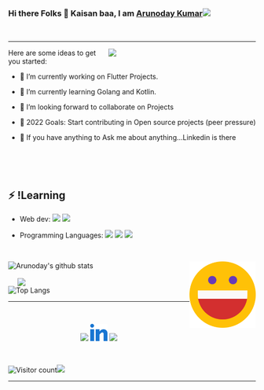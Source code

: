 ### Hi there Folks 👋 Kaisan baa, I am [Arunoday Kumar](https://arunodaykumar.tech)<img src="https://media2.giphy.com/media/KB8MHRUq55wjXVwWyl/source.gif" width="50">
<br/>
<hr>

<img src="hii.gif" width="300" align='right'>

Here are some ideas to get you started:

- 🔭 I’m currently working on Flutter Projects.

- 🌱 I’m currently learning Golang and Kotlin.

- 👯 I’m looking forward to collaborate on Projects
- 🥅 2022 Goals: Start contributing in Open source projects (peer pressure)
- 💬 If you have anything to Ask me about anything...Linkedin is there


<br/>
<br/>


<br/>

## ⚡ !Learning

<p align="left">
    
- Web dev:
    <a href="" alt="HTML"><img width="25px" src="https://upload.wikimedia.org/wikipedia/commons/thumb/8/80/HTML5_logo_resized.svg/1200px-HTML5_logo_resized.svg.png"></a>
    <a href="" alt="CSS"><img width="25px" src="https://upload.wikimedia.org/wikipedia/commons/thumb/d/d5/CSS3_logo_and_wordmark.svg/1200px-CSS3_logo_and_wordmark.svg.png"></a>
    <!--<a href="" alt="React"><img width="35px" src="https://cdn.worldvectorlogo.com/logos/react.svg"></a>-->
    
- Programming Languages: 
    <a href="" alt="C"><img width="35px" src="https://cdn.iconscout.com/icon/free/png-512/c-programming-569564.png"></a>
    <a href="" alt="Java"><img width="80px" src="https://logos-download.com/wp-content/uploads/2016/10/Java_logo_icon.png"></a>
    <a href="" alt="GitHub"><img width="80px" src="https://www.python.org/static/community_logos/python-logo-inkscape.svg"></a>

    
    
<!--- Data Science:
    <a href="" alt="GitHub"><img width="100px" src="https://matplotlib.org/3.2.1/_static/logo2_compressed.svg"></a>
    <a href="" alt="GitHub"><img width="100px" src="https://upload.wikimedia.org/wikipedia/commons/thumb/e/ed/Pandas_logo.svg/1200px-Pandas_logo.svg.png"></a>
    <a href="" alt="GitHub"><img width="100px" src="https://upload.wikimedia.org/wikipedia/commons/thumb/1/1a/NumPy_logo.svg/775px-NumPy_logo.svg.png"></a>-->
   
<!--- Android dev:
    <a href="" alt="GitHub"><img width="100px" src="https://upload.wikimedia.org/wikipedia/commons/1/17/Google-flutter-logo.png"></a>-->
    
   
  </p>
  <br/>


<a href="" alt="Happy" ><img width="135px" align="right" src="https://github.com/nirala96/nirala96/blob/master/happy.png"></a>

![Arunoday's github stats](https://github-readme-stats.vercel.app/api?username=nirala96&show_icons=true&theme=radical)
<br/>
<br/>
<img src="bat.gif" width="350" align='right'>
![Top Langs](https://github-readme-stats.vercel.app/api/top-langs/?username=nirala96)
<br>
<hr>
<br>
<p align="center">
    <a href="https://arunodaykumar.tech" alt="Portfolio"><img width="120px" src="https://www.a2solutions.ae/wp-content/uploads/2015/10/portfolio.png"></a>
    <a href="ttps://www.linkedin.com/in/ArunodayKumar/ " alt="Linkedin"><img width="35px" src="linkedin.png"></a>
    <a href="https://drive.google.com/file/d/1bVulZCLqBCx1_bE9Sj_uLMkFhvDpKeT4/view?usp=sharing   " alt="resume"><img width="35px" src="https://cdn2.iconfinder.com/data/icons/business-management-and-teamwork-filled-color/300/163251747Untitled-3-512.png"></a>
    
</p>
  
<br/>

![Visitor count](https://visitor-badge.laobi.icu/badge?page_id=nirala96.nirala96)<img src="https://media.giphy.com/media/dxn6fRlTIShoeBr69N/giphy.gif" width="30">

<hr>


